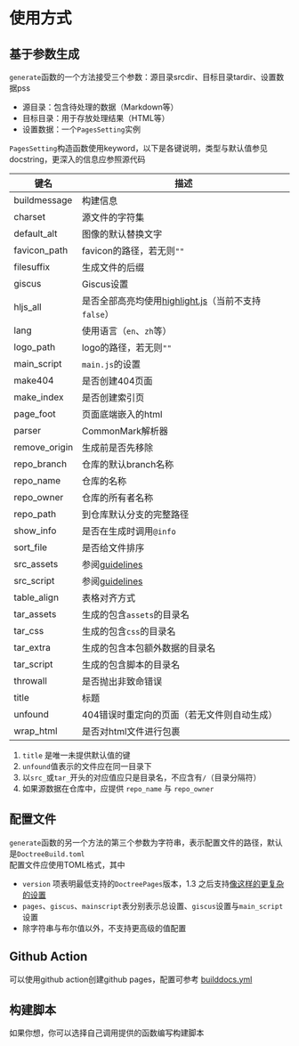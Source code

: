 # 使用方式
## 基于参数生成
`generate`函数的一个方法接受三个参数：源目录srcdir、目标目录tardir、设置数据pss
* 源目录：包含待处理的数据（Markdown等）
* 目标目录：用于存放处理结果（HTML等）
* 设置数据：一个`PagesSetting`实例

`PagesSetting`构造函数使用keyword，以下是各键说明，类型与默认值参见docstring，更深入的信息应参照源代码

| 键名 | 描述 |
| --- | --- |
| buildmessage | 构建信息 |
| charset | 源文件的字符集 |
| default_alt | 图像的默认替换文字 |
| favicon_path | favicon的路径，若无则`""` |
| filesuffix | 生成文件的后缀 |
| giscus | Giscus设置 |
| hljs_all | 是否全部高亮均使用[highlight.js](https://github.com/highlightjs/highlight.js)（当前不支持`false`） |
| lang | 使用语言（`en`、`zh`等） |
| logo_path | logo的路径，若无则`""` |
| main_script | `main.js`的设置 |
| make404 | 是否创建404页面 |
| make_index | 是否创建索引页 |
| page_foot | 页面底端嵌入的html |
| parser | CommonMark解析器 |
| remove_origin | 生成前是否先移除 |
| repo_branch | 仓库的默认branch名称 |
| repo_name | 仓库的名称 |
| repo_owner | 仓库的所有者名称 |
| repo_path | 到仓库默认分支的完整路径 |
| show_info | 是否在生成时调用`@info` |
| sort_file | 是否给文件排序 |
| src_assets | 参阅[guidelines](guidelines.md#目录管理) |
| src_script | 参阅[guidelines](guidelines.md#目录管理) |
| table_align | 表格对齐方式 |
| tar_assets | 生成的包含`assets`的目录名 |
| tar_css | 生成的包含`css`的目录名 |
| tar_extra | 生成的包含本包额外数据的目录名 |
| tar_script | 生成的包含脚本的目录名 |
| throwall | 是否抛出非致命错误 |
| title | 标题 |
| unfound | 404错误时重定向的页面（若无文件则自动生成） |
| wrap_html | 是否对html文件进行包裹 |

1. `title` 是唯一未提供默认值的键
2. `unfound`值表示的文件应在同一目录下
3. 以`src_`或`tar_`开头的对应值应只是目录名，不应含有`/`（目录分隔符）
4. 如果源数据在仓库中，应提供 `repo_name` 与 `repo_owner`

## 配置文件
`generate`函数的另一个方法的第三个参数为字符串，表示配置文件的路径，默认是`DoctreeBuild.toml`\
配置文件应使用TOML格式，其中
* `version` 项表明最低支持的`DoctreePages`版本，1.3 之后支持[像这样的更复杂的设置](https://pkgdocs.julialang.org/v1/compatibility/)
* `pages`、`giscus`、`mainscript`表分别表示总设置、`giscus`设置与`main_script`设置
* 除字符串与布尔值以外，不支持更高级的值配置

## Github Action
可以使用github action创建github pages，配置可参考 [builddocs.yml](https://github.com/JuliaRoadmap/DoctreePages.jl/blob/master/.github/workflows/builddocs.yml)

## 构建脚本
如果你想，你可以选择自己调用提供的函数编写构建脚本
